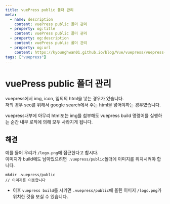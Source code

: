 ```yaml
---
title: vuePress public 폴더 관리
meta:
  - name: description
    content: vuePress public 폴더 관리
  - property: og:title
    content: vuePress public 폴더 관리
  - property: og:description
    content: vuePress public 폴더 관리
  - property: og:url
    content: https://kyounghwan01.github.io/blog/Vue/vuepress/vuepress-public/
tags: ["vuepress"]
---
```


# vuePress public 폴더 관리

vuepress에서 img, icon, 임의의 html을 넣는 경우가 있습니다.<br>
저의 경우 seo를 위해서 google search에서 주는 html을 넣어야하는 경우였습니다.<br>

vuepress내부에 아무리 html또는 img를 첨부해도 vuepress build 명령어를 실행하는 순간 내부 로직에 의해 모두 사라지게 됩니다.<br>

## 해결

예를 들어 우리가 `/logo.png`에 접근한다고 합시다.<br>
이미지가 build에도 남아있으려면 `.vuepress/public`폴더에 이미지를 위치시켜야 합니다.

```
mkdir .vuepress/public
// 이미지를 이동합니다
```

- 이후 `vuepress build`를 시키면 `.vuepress/public`에 올린 이미지 `/logo.png`가 위치한 것을 보실 수 있습니다.

<TagLinks />

<Comment />
